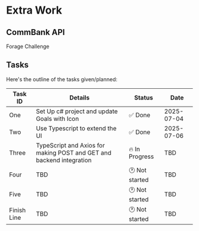 # Extra Work

## CommBank API
Forage Challenge

## Tasks
Here's the outline of the tasks given/planned:

| Task ID | Details            | Status         | Date         | 
|---------|---------------------|----------------|------------|
| One   | Set Up c# project and update Goals with Icon | ✅ Done | 2025-07-04 |
| Two   | Use Typescript to extend the UI | ✅ Done | 2025-07-06 |
| Three   | TypeScript and Axios for making POST and GET and backend integration | 🔥 In Progress | TBD |
| Four   | TBD | 🕐 Not started | TBD |
| Five   | TBD | 🕐 Not started | TBD |
| Finish Line   | TBD | 🕐 Not started | TBD |